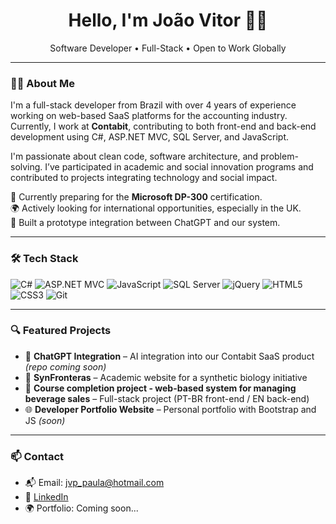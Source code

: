 <h1 align="center">Hello, I'm João Vitor 👨‍💻</h1>

<p align="center">
  Software Developer • Full-Stack • Open to Work Globally
</p>

---

### 🧑‍💻 About Me

I'm a full-stack developer from Brazil with over 4 years of experience working on web-based SaaS platforms for the accounting industry. Currently, I work at **Contabit**, contributing to both front-end and back-end development using C#, ASP.NET MVC, SQL Server, and JavaScript.

I'm passionate about clean code, software architecture, and problem-solving. I’ve participated in academic and social innovation programs and contributed to projects integrating technology and social impact.

🎯 Currently preparing for the **Microsoft DP-300** certification.  
🌍 Actively looking for international opportunities, especially in the UK.  
🤖 Built a prototype integration between ChatGPT and our system.

---

### 🛠️ Tech Stack

![C#](https://img.shields.io/badge/C%23-239120?style=flat-square&logo=c-sharp&logoColor=white)
![ASP.NET MVC](https://img.shields.io/badge/ASP.NET_MVC-512BD4?style=flat-square&logo=dotnet)
![JavaScript](https://img.shields.io/badge/JavaScript-F7DF1E?style=flat-square&logo=javascript&logoColor=black)
![SQL Server](https://img.shields.io/badge/SQL_Server-CC2927?style=flat-square&logo=microsoftsqlserver&logoColor=white)
![jQuery](https://img.shields.io/badge/jQuery-0769AD?style=flat-square&logo=jquery)
![HTML5](https://img.shields.io/badge/HTML5-E34F26?style=flat-square&logo=html5)
![CSS3](https://img.shields.io/badge/CSS3-1572B6?style=flat-square&logo=css3)
![Git](https://img.shields.io/badge/Git-F05032?style=flat-square&logo=git)

---

### 🔍 Featured Projects

- 🧠 **ChatGPT Integration** – AI integration into our Contabit SaaS product *(repo coming soon)*  
- 🧪 **SynFronteras** – Academic website for a synthetic biology initiative  
- 🍻 **Course completion project - web-based system for managing beverage sales** – Full-stack project (PT-BR front-end / EN back-end)  
- 🌐 **Developer Portfolio Website** – Personal portfolio with Bootstrap and JS *(soon)*

---

### 📫 Contact

- 📬 Email: jvp_paula@hotmail.com  
- 💼 [LinkedIn](www.linkedin.com/in/joão-vitor-de-paula-4221181b9)  
- 🌍 Portfolio: Coming soon...
